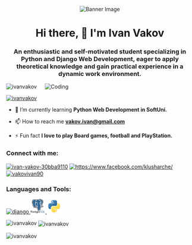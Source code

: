 <p align="center">
  <img src="https://media3.giphy.com/media/coxQHKASG60HrHtvkt/giphy.gif?cid=ecf05e476qbjkr6mgf03dkwsc0e0424dvoc0tnqi57ih1y4q&ep=v1_gifs_related&rid=giphy.gif&ct=g" alt="Banner Image" width="800" height="400">
</p>


<h1 align="center">Hi there, 👋 I'm Ivan Vakov</h1>
<h3 align="center">An enthusiastic and self-motivated student specializing in Python and Django Web Development, eager to apply theoretical knowledge and gain practical experience in a dynamic work environment.</h3>
<img align="right" alt="Coding" width="400" src="https://cdn.dribbble.com/users/926537/screenshots/4502924/media/79e26abb3fb85b42f2722cf22da095dc.gif">

<p align="left"> <img src="https://komarev.com/ghpvc/?username=ivanvakov&label=Profile%20views&color=0e75b6&style=flat" alt="ivanvakov" /> </p>

<p align="left"> <a href="https://github.com/ryo-ma/github-profile-trophy"><img src="https://github-profile-trophy.vercel.app/?username=ivanvakov" alt="ivanvakov" /></a> </p>

- 🌱 I’m currently learning **Python Web Development in SoftUni.**

- 📫 How to reach me **vakov.ivan@gmail.com**

- ⚡ Fun fact **I love to play Board games, football and PlayStation.**

<h3 align="left">Connect with me:</h3>
<p align="left">
<a href="https://linkedin.com/in/ivan-vakov-30bba9110" target="blank"><img align="center" src="https://raw.githubusercontent.com/rahuldkjain/github-profile-readme-generator/master/src/images/icons/Social/linked-in-alt.svg" alt="ivan-vakov-30bba9110" height="30" width="40" /></a>
<a href="https://fb.com/https://www.facebook.com/klusharche/" target="blank"><img align="center" src="https://raw.githubusercontent.com/rahuldkjain/github-profile-readme-generator/master/src/images/icons/Social/facebook.svg" alt="https://www.facebook.com/klusharche/" height="30" width="40" /></a>
<a href="https://instagram.com/vakovivan90" target="blank"><img align="center" src="https://raw.githubusercontent.com/rahuldkjain/github-profile-readme-generator/master/src/images/icons/Social/instagram.svg" alt="vakovivan90" height="30" width="40" /></a>
</p>

<h3 align="left">Languages and Tools:</h3>
<p align="left"> <a href="https://www.djangoproject.com/" target="_blank" rel="noreferrer"> <img src="https://cdn.worldvectorlogo.com/logos/django.svg" alt="django" width="40" height="40"/> </a> <a href="https://www.postgresql.org" target="_blank" rel="noreferrer"> <img src="https://raw.githubusercontent.com/devicons/devicon/master/icons/postgresql/postgresql-original-wordmark.svg" alt="postgresql" width="40" height="40"/> </a> <a href="https://www.python.org" target="_blank" rel="noreferrer"> <img src="https://raw.githubusercontent.com/devicons/devicon/master/icons/python/python-original.svg" alt="python" width="40" height="40"/> </a> </p>

<p><img align="left" src="https://github-readme-stats.vercel.app/api/top-langs?username=ivanvakov&show_icons=true&locale=en&layout=compact" alt="ivanvakov" /></p>

<p>&nbsp;<img align="center" src="https://github-readme-stats.vercel.app/api?username=ivanvakov&show_icons=true&locale=en" alt="ivanvakov" /></p>

<p><img align="center" src="https://github-readme-streak-stats.herokuapp.com/?user=ivanvakov&" alt="ivanvakov" /></p>
